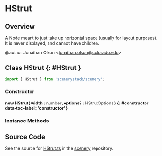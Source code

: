 # HStrut

## Overview

A Node meant to just take up horizontal space (usually for layout purposes).
It is never displayed, and cannot have children.

@author Jonathan Olson &lt;jonathan.olson@colorado.edu&gt;

## Class HStrut {: #HStrut }


```js
import { HStrut } from 'scenerystack/scenery';
```
### Constructor

#### new HStrut( width : <span style="font-weight: 400; opacity: 80%;">number</span>, options? : <span style="font-weight: 400; opacity: 80%;">HStrutOptions</span> ) {: #constructor data-toc-label='constructor' }

### Instance Methods





## Source Code

See the source for [HStrut.ts](https://github.com/phetsims/scenery/blob/main/js/nodes/HStrut.ts) in the [scenery](https://github.com/phetsims/scenery) repository.
